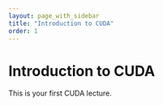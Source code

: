 ```yaml
---
layout: page_with_sidebar
title: "Introduction to CUDA"
order: 1
---
```


# Introduction to CUDA

This is your first CUDA lecture.